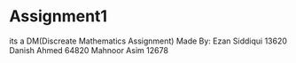 # Assignment1
its a DM(Discreate Mathematics Assignment)
Made By:
  Ezan Siddiqui 13620
  Danish Ahmed 64820
  Mahnoor Asim 12678
